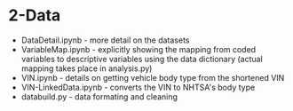 # 2-Data

* DataDetail.ipynb - more detail on the datasets
* VariableMap.ipynb - explicitly showing the mapping from coded variables to descriptive variables using the data dictionary (actual mapping takes place in analysis.py)
* VIN.ipynb - details on getting vehicle body type from the shortened VIN
* VIN-LinkedData.ipynb - converts the VIN to NHTSA's body type
* databuild.py - data formating and cleaning